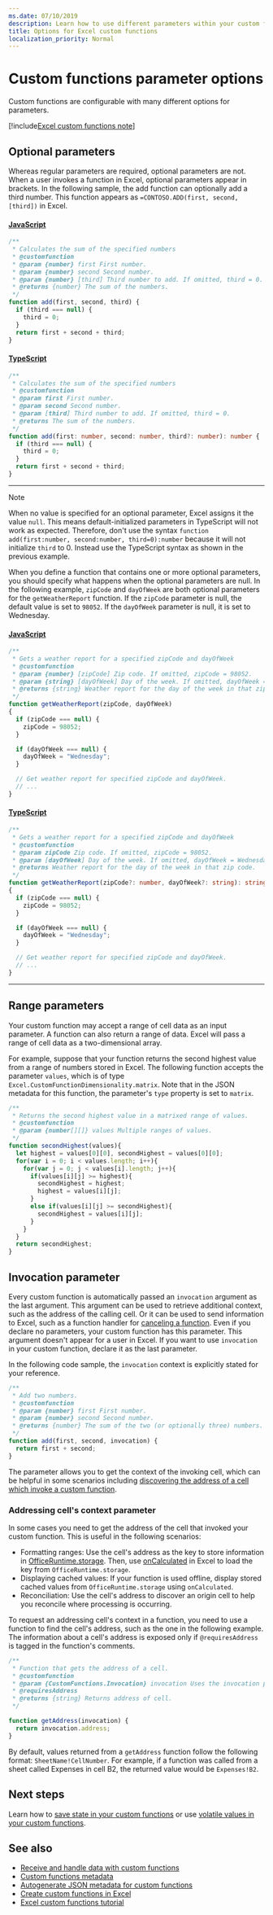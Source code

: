 ```yaml
---
ms.date: 07/10/2019
description: Learn how to use different parameters within your custom functions, such as Excel ranges, optional parameters, invocation context, and more.   
title: Options for Excel custom functions
localization_priority: Normal
---
```


# Custom functions parameter options

Custom functions are configurable with many different options for parameters.

[!include[Excel custom functions note](../includes/excel-custom-functions-note.md)]

## Optional parameters

Whereas regular parameters are required, optional parameters are not. When a user invokes a function in Excel, optional parameters appear in brackets. In the following sample, the add function can optionally add a third number. This function appears as `=CONTOSO.ADD(first, second, [third])` in Excel.

#### [JavaScript](#tab/javascript)

```js
/**
 * Calculates the sum of the specified numbers
 * @customfunction 
 * @param {number} first First number.
 * @param {number} second Second number.
 * @param {number} [third] Third number to add. If omitted, third = 0.
 * @returns {number} The sum of the numbers.
 */
function add(first, second, third) {
  if (third === null) {
    third = 0;
  }
  return first + second + third;
}
```

#### [TypeScript](#tab/typescript)

```typescript
/**
 * Calculates the sum of the specified numbers
 * @customfunction 
 * @param first First number.
 * @param second Second number.
 * @param [third] Third number to add. If omitted, third = 0.
 * @returns The sum of the numbers.
 */
function add(first: number, second: number, third?: number): number {
  if (third === null) {
    third = 0;
  }
  return first + second + third;
}
```

---

> [!NOTE]
> When no value is specified for an optional parameter, Excel assigns it the value `null`. This means default-initialized parameters in TypeScript will not work as expected. Therefore, don't use the syntax `function add(first:number, second:number, third=0):number` because it will not initialize `third` to 0. Instead use the TypeScript syntax as shown in the previous example.

When you define a function that contains one or more optional parameters, you should specify what happens when the optional parameters are null. In the following example, `zipCode` and `dayOfWeek` are both optional parameters for the `getWeatherReport` function. If the `zipCode` parameter is null, the default value is set to `98052`. If the `dayOfWeek` parameter is null, it is set to Wednesday.

#### [JavaScript](#tab/javascript)

```js
/**
 * Gets a weather report for a specified zipCode and dayOfWeek
 * @customfunction
 * @param {number} [zipCode] Zip code. If omitted, zipCode = 98052.
 * @param {string} [dayOfWeek] Day of the week. If omitted, dayOfWeek = Wednesday.
 * @returns {string} Weather report for the day of the week in that zip code.
 */
function getWeatherReport(zipCode, dayOfWeek)
{
  if (zipCode === null) {
    zipCode = 98052;
  }

  if (dayOfWeek === null) {
    dayOfWeek = "Wednesday";
  }

  // Get weather report for specified zipCode and dayOfWeek.
  // ...
}
```

#### [TypeScript](#tab/typescript)

```typescript
/**
 * Gets a weather report for a specified zipCode and dayOfWeek
 * @customfunction
 * @param zipCode Zip code. If omitted, zipCode = 98052.
 * @param [dayOfWeek] Day of the week. If omitted, dayOfWeek = Wednesday.
 * @returns Weather report for the day of the week in that zip code.
 */
function getWeatherReport(zipCode?: number, dayOfWeek?: string): string
{
  if (zipCode === null) {
    zipCode = 98052;
  }

  if (dayOfWeek === null) {
    dayOfWeek = "Wednesday";
  }

  // Get weather report for specified zipCode and dayOfWeek.
  // ...
}
```

---

## Range parameters

Your custom function may accept a range of cell data as an input parameter. A function can also return a range of data. Excel will pass a range of cell data as a two-dimensional array.

For example, suppose that your function returns the second highest value from a range of numbers stored in Excel. The following function accepts the parameter `values`, which is of type `Excel.CustomFunctionDimensionality.matrix`. Note that in the JSON metadata for this function, the parameter's `type` property is set to `matrix`.

```js
/**
 * Returns the second highest value in a matrixed range of values.
 * @customfunction
 * @param {number[][]} values Multiple ranges of values.  
 */
function secondHighest(values){
  let highest = values[0][0], secondHighest = values[0][0];
  for(var i = 0; i < values.length; i++){
    for(var j = 0; j < values[i].length; j++){
      if(values[i][j] >= highest){
        secondHighest = highest;
        highest = values[i][j];
      }
      else if(values[i][j] >= secondHighest){
        secondHighest = values[i][j];
      }
    }
  }
  return secondHighest;
}
```

## Invocation parameter

Every custom function is automatically passed an `invocation` argument as the last argument. This argument can be used to retrieve additional context, such as the address of the calling cell. Or it can be used to send information to Excel, such as a function handler for [canceling a function](custom-functions-web-reqs.md#make-a-streaming-function). Even if you declare no parameters, your custom function has this parameter. This argument doesn't appear for a user in Excel. If you want to use `invocation` in your custom function, declare it as the last parameter.

In the following code sample, the `invocation` context is explicitly stated for your reference.

```js
/**
 * Add two numbers.
 * @customfunction 
 * @param {number} first First number.
 * @param {number} second Second number.
 * @returns {number} The sum of the two (or optionally three) numbers.
 */
function add(first, second, invocation) {
  return first + second;
}
```

The parameter allows you to get the context of the invoking cell, which can be helpful in some scenarios including [discovering the address of a cell which invoke a custom function](#addressing-cells-context-parameter).

### Addressing cell's context parameter

In some cases you need to get the address of the cell that invoked your custom function. This is useful in the following scenarios:

- Formatting ranges: Use the cell's address as the key to store information in [OfficeRuntime.storage](/office/dev/add-ins/excel/custom-functions-runtime#storing-and-accessing-data). Then, use [onCalculated](/javascript/api/excel/excel.worksheet#oncalculated) in Excel to load the key from `OfficeRuntime.storage`.
- Displaying cached values: If your function is used offline, display stored cached values from `OfficeRuntime.storage` using `onCalculated`.
- Reconciliation: Use the cell's address to discover an origin cell to help you reconcile where processing is occurring.

To request an addressing cell's context in a function, you need to use a function to find the cell's address, such as the one in the following example. The information about a cell's address is exposed only if `@requiresAddress` is tagged in the function's comments.

```js
/**
 * Function that gets the address of a cell.
 * @customfunction
 * @param {CustomFunctions.Invocation} invocation Uses the invocation parameter present in each cell.
 * @requiresAddress
 * @returns {string} Returns address of cell.
 */

function getAddress(invocation) {
  return invocation.address;
}
```

By default, values returned from a `getAddress` function follow the following format: `SheetName!CellNumber`. For example, if a function was called from a sheet called Expenses in cell B2, the returned value would be `Expenses!B2`.

## Next steps
Learn how to [save state in your custom functions](custom-functions-save-state.md) or use [volatile values in your custom functions](custom-functions-volatile.md).

## See also

* [Receive and handle data with custom functions](custom-functions-web-reqs.md)
* [Custom functions metadata](custom-functions-json.md)
* [Autogenerate JSON metadata for custom functions](custom-functions-json-autogeneration.md)
* [Create custom functions in Excel](custom-functions-overview.md)
* [Excel custom functions tutorial](../tutorials/excel-tutorial-create-custom-functions.md)
